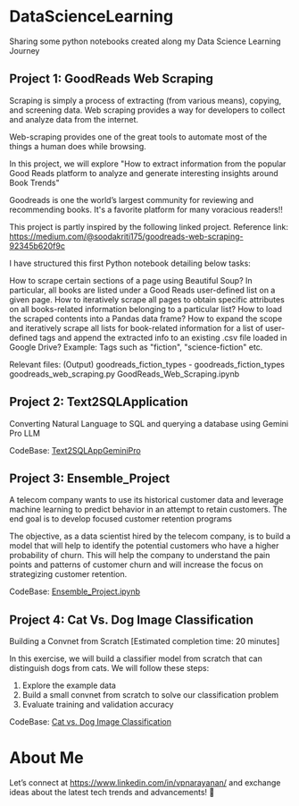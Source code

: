 # DataScienceLearning
Sharing some python notebooks created along my Data Science Learning Journey

## Project 1: GoodReads Web Scraping

Scraping is simply a process of extracting (from various means), copying, and screening data. Web scraping provides a way for developers to collect and analyze data from the internet.

Web-scraping provides one of the great tools to automate most of the things a human does while browsing.

In this project, we will explore "How to extract information from the popular Good Reads platform to analyze and generate interesting insights around Book Trends"

Goodreads is one the world’s largest community for reviewing and recommending books. It's a favorite platform for many voracious readers!!

This project is partly inspired by the following linked project. Reference link: https://medium.com/@soodakriti175/goodreads-web-scraping-92345b620f9c

I have structured this first Python notebook detailing below tasks:

How to scrape certain sections of a page using Beautiful Soup? In particular, all books are listed under a Good Reads user-defined list on a given page.
How to iteratively scrape all pages to obtain specific attributes on all books-related information belonging to a particular list?
How to load the scraped contents into a Pandas data frame?
How to expand the scope and iteratively scrape all lists for book-related information for a list of user-defined tags and append the extracted info to an existing .csv file loaded in Google Drive? Example: Tags such as "fiction", "science-fiction" etc.

Relevant files: 
(Output) goodreads_fiction_types - goodreads_fiction_types
goodreads_web_scraping.py
GoodReads_Web_Scraping.ipynb

## Project 2: Text2SQLApplication

Converting Natural Language to SQL and querying a database using Gemini Pro LLM

CodeBase: [Text2SQLAppGeminiPro](https://github.com/nVidiaPriyadarshini/DataScienceLearning/tree/main/Text2SQLAppGeminiPro)

## Project 3: Ensemble_Project 

A telecom company wants to use its historical customer data and leverage machine learning to predict behavior in an attempt to retain customers. The end goal is to develop focused customer retention programs

The objective, as a data scientist hired by the telecom company, is to build a model that will help to identify the potential customers who have a higher probability of churn. This will help the company to understand the pain points and patterns of customer churn and will increase the focus on strategizing customer retention.

CodeBase: [Ensemble_Project.ipynb](https://github.com/nVidiaPriyadarshini/DataScienceLearning/blob/main/Ensemble_Project.ipynb)

## Project 4: Cat Vs. Dog Image Classification

Building a Convnet from Scratch
[Estimated completion time: 20 minutes]

In this exercise, we will build a classifier model from scratch that can distinguish dogs from cats. We will follow these steps:

1. Explore the example data
2. Build a small convnet from scratch to solve our classification problem
3. Evaluate training and validation accuracy

CodeBase: [Cat vs. Dog Image Classification](https://github.com/nVidiaPriyadarshini/DataScienceLearning/blob/main/Copy_of_image_classification_part1.ipynb)

# About Me
Let’s connect at https://www.linkedin.com/in/vpnarayanan/ and exchange ideas about the latest tech trends and advancements! 🌟
